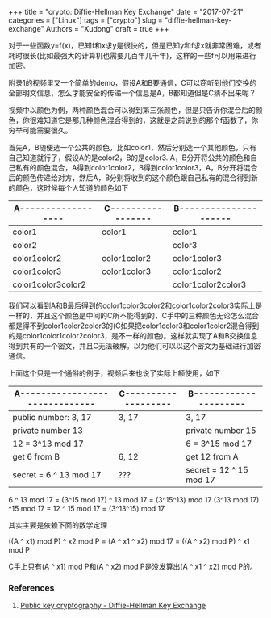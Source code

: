 +++
title = "crypto: Diffie-Hellman Key Exchange"
date = "2017-07-21"
categories = ["Linux"]
tags = ["crypto"]
slug = "diffie-hellman-key-exchange"
Authors = "Xudong"
draft = true
+++

对于一些函数y=f(x)，已知f和x求y是很快的，但是已知y和f求x就非常困难，或者耗时很长(比如最强大的计算机也需要几百年几千年)，这样的一些f可以用来进行加密。

附录1的视频里又一个简单的demo，假设A和B要通信，C可以窃听到他们交换的全部明文信息，怎么才能安全的传递一个信息是A，B都知道但是C猜不出来呢？

视频中以颜色为例，两种颜色混合可以得到第三张颜色，但是只告诉你混合后的颜色，你很难知道它是那几种颜色混合得到的，这就是之前说到的那个f函数了，你穷举可能需要很久。

首先A，B随便选一个公共的颜色，比如color1，然后分别选一个其他颜色，只有自己知道就行了，假设A的是color2，B的是color3. A，B分开将公共的颜色和自己私有的颜色混合，A得到color1color2，B得到color1color3，A，B分开将混合后的颜色传递给对方，然后A，B分别将收到的这个颜色跟自己私有的混合得到新的颜色，这时候每个人知道的颜色如下

|A------------------|C-----------------|B---------------------|
|-------------------|------------------|----------------------|
|color1             | color1           |  color1              |
|color2             |                  |  color3              |
|color1color2       | color1color2     |  color1color3        |
|color1color3       | color1color3     |  color1color2        |
|color1color3color2 |                  |  color1color2color3  |

我们可以看到A和B最后得到的color1color3color2和color1color2color3实际上是一样的，并且这个颜色是中间的C所不能得到的，C手中的三种颜色无论怎么混合都是得不到color1color2color3的(C如果把color1color3和color1color2混合得到的是color1color1color2color3，是不一样的颜色)。这样就实现了A和B交换信息得到共有的一个密文，并且C无法破解。以为他们可以以这个密文为基础进行加密通信。

上面这个只是一个通俗的例子，视频后来也说了实际上额使用，如下

|A------------------------------|C-------------------|B---------------------|
|-------------------------------|--------------------|----------------------|
|public number: 3, 17           |3, 17               |3, 17|
|private number 13              |                    |private number 15|
|12 = 3^13 mod 17               |                    |6 = 3^15 mod 17|
|get 6 from B                   |6, 12               |get 12 from A|
|secret = 6 ^ 13 mod 17         | ???                |secret = 12 ^ 15 mod 17|

6 ^ 13 mod 17 = (3^15 mod 17) ^ 13 mod 17 = (3^15^13) mod 17
(3^13 mod 17) ^15 mod 17 = 12 ^ 15 mod 17 = (3^13^15) mod 17

其实主要是依赖下面的数学定理

>>>
((A ^ x1) mod P) ^ x2 mod P = (A ^ x1 ^ x2) mod 17 = ((A ^ x2) mod P) ^ x1 mod P
>>>

C手上只有(A ^ x1) mod P和(A ^ x2) mod P是没发算出(A ^ x1 ^ x2) mod P的。

### References
1. [Public key cryptography - Diffie-Hellman Key Exchange](https://www.youtube.com/watch?v=YEBfamv-_do&feature=youtu.be)

